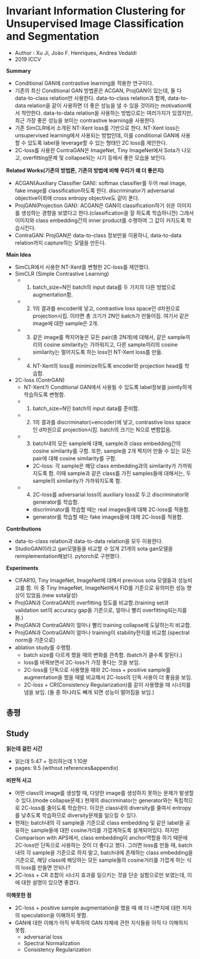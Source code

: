# Invariant Information Clustering for Unsupervised Image Classification and Segmentation
- Author : Xu Ji, João F. Henriques, Andrea Vedaldi
- 2019 ICCV 

**Summary**
- Conditional GAN에 contrastive learning을 적용한 연구이다.
- 기존의 최신 Conditional GAN 방법론은 ACGAN, ProjGAN이 있는데, 둘 다 data-to-class relation만 사용한다. 
data-to-class relation과 함께, data-to-data relation을 같이 사용하면 더 좋은 성능을 낼 수 있을 것이라는 motivation에서 착안한다. 
data-to-data relation을 사용하는 방법으로는 여러가지가 있겠지만, 최근 가장 좋은 성능을 보이는 contrastive learning을 사용한다.
- 기존 SimCLR에서 소개된 NT-Xent loss를 기반으로 한다. NT-Xent loss는 unsupervised learning에서 사용되는 방법인데, 
이를 conditional GAN에 사용할 수 있도록 label을 leverage할 수 있는 형태인 2C loss를 제안한다.
- 2C-loss를 사용한 ContraGAN은 ImageNet, Tiny ImageNet에서 Sota가 나오고, overfitting문제 및 collapse되는 시기 등에서 좋은 모습을 보인다.

**Related Works(기존의 방법론, 기존의 방법에 비해 우리가 왜 더 좋은지)**
- ACGAN(Auxiliary Classifier GAN): softmax classifier를 두어 real image, fake image를 classification하도록 한다. discriminator가 adversarial objective이외에 cross entropy objective도 같이 푼다.
- ProjGAN(Projection GAN): ACGAN은 GAN이 classification하기 쉬운 이미지를 생성하는 경향을 보였다고 한다.(classification을 잘 하도록 학습하니깐)
그래서 이미지와 class embedding간의 inner product를 수행하여 그 값이 커지도록 학습시킨다.
- ContraGAN: ProjGAN은 data-to-class 정보만을 이용하니, data-to-data relation까지 capture하는 모델을 만든다.

**Main Idea**
- SimCLR에서 사용한 NT-Xent를 변형한 2C-loss를 제안했다. 
- SimCLR (Simple Contrastive Learning)
  - 1. batch_size=N인 batch의 input data를 두 가지의 다른 방법으로 augmentation함.
  - 2. 1의 결과를 encoder에 넣고, contrastive loss space인 d차원으로 projection시킴. 이러면 총 크기가 2N인 batch가 만들어짐. 여기서 같은 image에 대한 sample은 2개.
  - 3. 같은 image를 짝지어놓은 모든 pair(총 2N개)에 대해서, 같은 sample끼리의 cosine similarity는 가까워지고, 다른 sample끼리의 cosine similarity는 멀어지도록 하는 loss인 NT-Xent loss를 만듦.
  - 4. NT-Xent의 loss를 minimize하도록 encoder와 projection head를 학습함.
- 2C-loss (ContrGAN)
  - NT-Xent가 Conditional GAN에서 사용될 수 있도록 label정보를 jointly하게 학습하도록 변형함.
  - 1. batch_size=N인 batch의 input data를 준비함.
  - 2. 1의 결과를 discriminator(=encoder)에 넣고, contrastive loss space인 d차원으로 projection시킴. batch의 크기는 N으로 변함없음.
  - 3. batch내의 모든 sample에 대해, sample과 class embedding간의 cosine similarity를 구함. 또한, sample을 2개 짝지어 만들 수 있는 모든 pair에 대해 cosine similarity를 구함.
    - 2C-loss: 각 sample은 해당 class embedding과의 similarity가 가까워지도록 함. 이때 sample과 같은 class를 가진 samples들에 대해서는, 두 sample의 similarity가 가까워지도록 함.
  - 4. 2C-loss를 adversarial loss의 auxiliary loss로 두고 discriminator와 generator를 학습함.
    - discriminator를 학습할 때는 real images들에 대해 2C-loss를 적용함.
    - generator를 학습할 때는 fake images들에 대해 2C-loss를 적용함.

**Contributions**
- data-to-class relation과 data-to-data relation을 모두 이용한다.
- StudioGAN이라고 gan모델들을 비교할 수 있게 21개의 sota gan모델을 reimplementation해놨다. pytorch로 구현했다.

**Experiments**
- CIFAR10, Tiny ImageNet, ImageNet에 대해서 previous sota 모델들과 성능비교를 함. 이 중 Tiny ImageNet, ImageNet에서 FID를 기준으로 유의미한 성능 향상이 있었음.(new sota달성)
- ProjGAN과 ContraGAN의 overfitting 정도를 비교함.(training set과 validation set의 accuracy gap을 기준으로, 얼마나 빨리 overfitting되는지를 봄.)
- ProjGAN과 ContraGAN이 얼마나 빨리 training collapse에 도달하는지 비교함.
- ProjGAN과 ContraGAN이 얼마나 training이 stability한지를 비교함.(spectral norm을 기준으로)
- ablation study를 수행함.
  - batch size를 다르게 했을 때의 변화를 관측함. (batch가 클수록 잘된다.)
  - loss를 바꿔보면서 2C-loss가 가장 좋다는 것을 보임.
  - 2C-loss를 단독으로 사용했을 때와 2C-loss + positive sample를 augmentation을 했을 때를 비교해서 2C-loss의 단독 사용이 더 좋음을 보임.
  - 2C-loss + CR(Consistency Regularization)를 같이 사용했을 때 시너지를 냄을 보임. (둘 중 하나라도 빼게 되면 성능이 떨어짐을 보임.)

**총평**
- 

## Study

**읽는데 걸린 시간**
- 읽는데 5:47 + 정리하는데 1:10분
- pages: 9.5 (without references&appendix)

**비판적 사고**
- 어떤 class의 image를 생성할 때, 다양한 image를 생성하지 못하는 문제가 발생할 수 있다.(mode collapse문제.) 현재의 discriminator는 generator와는 독립적으로 2C-loss를 줄이도록 학습한다. 이것은 class내의 diversity를 줄여서 entropy를 낮추도록 학습하므로 diversity문제를 일으킬 수 있다.
- 현재는 batch내의 각 sample을 기준으로 class embedding 및 같은 label을 공유하는 sample들에 대한 cosine거리를 가깝게하도록 설계되어있다. 
하지만 Comparison with APS에서, class embedding이 anchor역할을 하기 때문에 2C-loss만 단독으로 사용하는 것이 더 좋다고 했다.
그러면 loss를 만들 때, batch내의 각 sample을 기준으로 하지 말고, batch내에 존재하는 class embedding을 기준으로, 해당 class에 해당하는 모든 sample들의 cosine거리를 가깝게 하는 식의 loss를 만들면 안되나?
- 2C-loss + CR 조합이 시너지 효과를 일으키는 것을 단순 실험으로만 보였는데, 이에 대한 설명이 있으면 좋겠다.

**이해못한 점**
- 2C-loss + positive sample augmentation을 했을 때 왜 더 나쁜지에 대한 저자의 speculation을 이해하지 못함.
- GAN에 대한 이해가 아직 부족하여 GAN 자체에 관한 지식들을 아직 다 이해하지 못함.
  - adversarial loss
  - Spectral Normalization
  - Consistency Regularization
